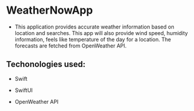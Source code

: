 # WeatherNowApp

- This application provides accurate weather information based on location and searches. This app will also provide wind speed, humidity information, feels like temperature of the day for a location. The forecasts are fetched from OpenWeather API.

## Techonologies used:

- Swift

- SwiftUI

- OpenWeather API

